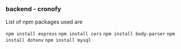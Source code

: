### backend - cronofy

List of npm packages used are

`npm install express`
`npm install cors`
`npm install body-parser`
`npm install dotenv`
`npm install mysql`